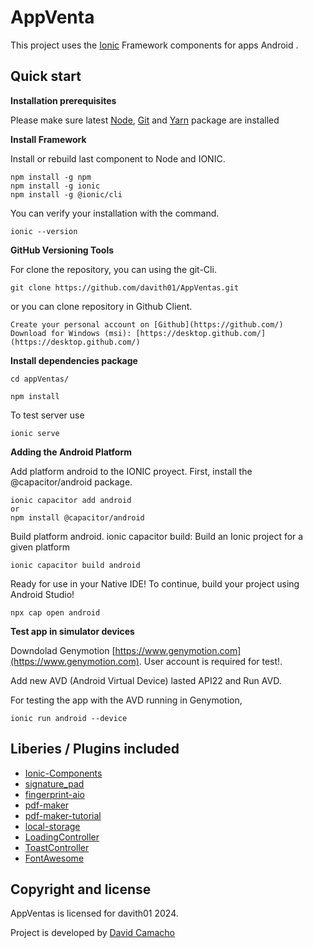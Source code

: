 # AppVenta

This project uses the [Ionic](https://ionicframework.com/docs/intro) Framework components for apps Android .

## Quick start


**Installation prerequisites**

Please make sure latest [Node](https://nodejs.org/es/), [Git](https://git-scm.com/downloads) and [Yarn](https://yarnpkg.com/lang/en/docs/install/) package are installed


**Install Framework**

Install or rebuild last component to Node and IONIC.
```
npm install -g npm
npm install -g ionic
npm install -g @ionic/cli
```

You can verify your installation with the command.
```
ionic --version 
```

**GitHub Versioning Tools**

For clone the repository, you can using the git-Cli.

```
git clone https://github.com/davith01/AppVentas.git
```

or you can clone repository in Github Client.

```
Create your personal account on [Github](https://github.com/)
Download for Windows (msi): [https://desktop.github.com/](https://desktop.github.com/)
```

**Install dependencies package**
```
cd appVentas/
```
```
npm install
```

To test server use
```
ionic serve
```

**Adding the Android Platform**

Add platform android to the IONIC proyect.
First, install the @capacitor/android package.

```
ionic capacitor add android
or
npm install @capacitor/android
```

Build platform android.
ionic capacitor build: Build an Ionic project for a given platform

```
ionic capacitor build android
```
Ready for use in your Native IDE!
To continue, build your project using Android Studio!

```
npx cap open android
```

**Test app in simulator devices**

Downdolad Genymotion [https://www.genymotion.com](https://www.genymotion.com). User account is required for test!.

Add new AVD (Android Virtual Device) lasted API22 and Run AVD.

For testing the app with the AVD running in Genymotion, 

```
ionic run android --device
```
## Liberies / Plugins included 
* [Ionic-Components](https://ionicframework.com/docs/components/)
* [signature_pad](https://www.npmjs.com/package/signature_pad)
* [fingerprint-aio](https://ionicframework.com/docs/native/fingerprint-aio)
* [pdf-maker](https://pdfmake.github.io/docs/)
* [pdf-maker-tutorial](https://ionicacademy.com/create-pdf-files-ionic-pdfmake/)
* [local-storage](https://ionicframework.com/docs/building/storage)
* [LoadingController](https://ionicframework.com/docs/v3/api/components/loading/LoadingController/)
* [ToastController](https://ionicframework.com/docs/v3/api/components/toast/ToastController/)
* [FontAwesome](https://github.com/FortAwesome/angular-fontawesome)

## Copyright and license

AppVentas is licensed for davith01 2024.

Project is developed by [David Camacho](https://github.com/davith01)
